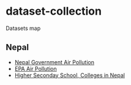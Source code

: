 # dataset-collection

Datasets map

<h2>Nepal</h2>
<ul>
 <li><a href="https://github.com/hbvj99/EPANepalData">Nepal Government Air Pollution</a></li>
 <li><a href="https://github.com/hbvj99/NPGovAirPollution">EPA Air Pollution</a></li>
 <li><a href="https://github.com/hbvj99/scrape_yellowpage/tree/master/data/csv">Higher Seconday School, Colleges in Nepal</a></li>
</ul>
